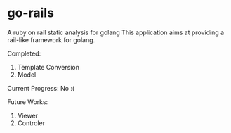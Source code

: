 # go-rails
A ruby on rail static analysis for golang
This application aims at providing a rail-like framework for golang.

Completed:
1. Template Conversion
2. Model

Current Progress:
No :(

Future Works:
1. Viewer
2. Controler
